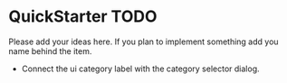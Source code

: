# QuickStarter TODO #
Please add your ideas here. If you plan to implement something add you name behind the item.
  * Connect the ui category label with the category selector dialog.